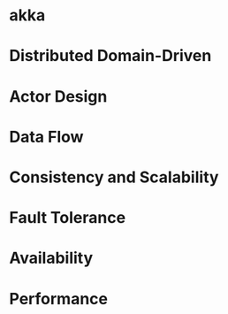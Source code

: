# akka

# Distributed Domain-Driven

# Actor Design

# Data Flow

# Consistency and Scalability

# Fault Tolerance

# Availability

# Performance
